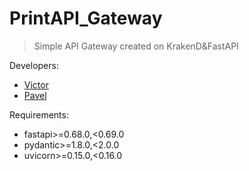 # PrintAPI_Gateway
> Simple API Gateway created on KrakenD&FastAPI

Developers: 
* [Victor](https://github.com/hopeeelesss "Играет на рубике")
* [Pavel](https://github.com/lm359x "Ненавидит рубика") 

Requirements:
- fastapi>=0.68.0,<0.69.0
- pydantic>=1.8.0,<2.0.0
- uvicorn>=0.15.0,<0.16.0
